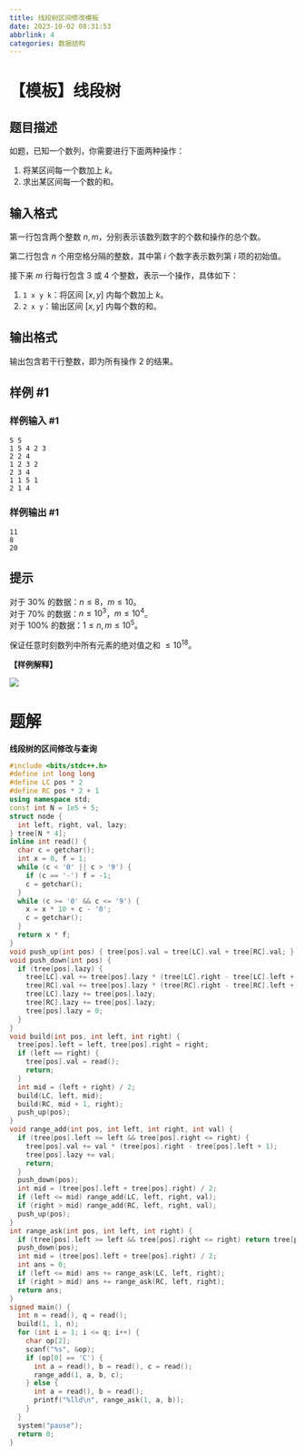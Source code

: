 ```yaml
---
title: 线段树区间修改模板
date: 2023-10-02 08:31:53
abbrlink: 4
categories: 数据结构
---
```


# 【模板】线段树

## 题目描述

如题，已知一个数列，你需要进行下面两种操作：

1. 将某区间每一个数加上 $k$。
2. 求出某区间每一个数的和。

## 输入格式

第一行包含两个整数 $n, m$，分别表示该数列数字的个数和操作的总个数。

第二行包含 $n$ 个用空格分隔的整数，其中第 $i$ 个数字表示数列第 $i$ 项的初始值。

接下来 $m$ 行每行包含 $3$ 或 $4$ 个整数，表示一个操作，具体如下：

1. `1 x y k`：将区间 $[x, y]$ 内每个数加上 $k$。
2. `2 x y`：输出区间 $[x, y]$ 内每个数的和。

## 输出格式

输出包含若干行整数，即为所有操作 2 的结果。

## 样例 #1

### 样例输入 #1

```
5 5
1 5 4 2 3
2 2 4
1 2 3 2
2 3 4
1 1 5 1
2 1 4
```

### 样例输出 #1

```
11
8
20
```

## 提示

对于 $30\%$ 的数据：$n \le 8$，$m \le 10$。  
对于 $70\%$ 的数据：$n \le {10}^3$，$m \le {10}^4$。  
对于 $100\%$ 的数据：$1 \le n, m \le {10}^5$。

保证任意时刻数列中所有元素的绝对值之和 $\le {10}^{18}$。

**【样例解释】**

![](https://cdn.luogu.com.cn/upload/pic/2251.png)

# 题解

**线段树的区间修改与查询**

```cpp
#include <bits/stdc++.h>
#define int long long
#define LC pos * 2
#define RC pos * 2 + 1
using namespace std;
const int N = 1e5 + 5;
struct node {
  int left, right, val, lazy;
} tree[N * 4];
inline int read() {
  char c = getchar();
  int x = 0, f = 1;
  while (c < '0' || c > '9') {
    if (c == '-') f = -1;
    c = getchar();
  }
  while (c >= '0' && c <= '9') {
    x = x * 10 + c - '0';
    c = getchar();
  }
  return x * f;
}
void push_up(int pos) { tree[pos].val = tree[LC].val + tree[RC].val; }
void push_down(int pos) {
  if (tree[pos].lazy) {
    tree[LC].val += tree[pos].lazy * (tree[LC].right - tree[LC].left + 1);
    tree[RC].val += tree[pos].lazy * (tree[RC].right - tree[RC].left + 1);
    tree[LC].lazy += tree[pos].lazy;
    tree[RC].lazy += tree[pos].lazy;
    tree[pos].lazy = 0;
  }
}
void build(int pos, int left, int right) {
  tree[pos].left = left, tree[pos].right = right;
  if (left == right) {
    tree[pos].val = read();
    return;
  }
  int mid = (left + right) / 2;
  build(LC, left, mid);
  build(RC, mid + 1, right);
  push_up(pos);
}
void range_add(int pos, int left, int right, int val) {
  if (tree[pos].left >= left && tree[pos].right <= right) {
    tree[pos].val += val * (tree[pos].right - tree[pos].left + 1);
    tree[pos].lazy += val;
    return;
  }
  push_down(pos);
  int mid = (tree[pos].left + tree[pos].right) / 2;
  if (left <= mid) range_add(LC, left, right, val);
  if (right > mid) range_add(RC, left, right, val);
  push_up(pos);
}
int range_ask(int pos, int left, int right) {
  if (tree[pos].left >= left && tree[pos].right <= right) return tree[pos].val;
  push_down(pos);
  int mid = (tree[pos].left + tree[pos].right) / 2;
  int ans = 0;
  if (left <= mid) ans += range_ask(LC, left, right);
  if (right > mid) ans += range_ask(RC, left, right);
  return ans;
}
signed main() {
  int n = read(), q = read();
  build(1, 1, n);
  for (int i = 1; i <= q; i++) {
    char op[2];
    scanf("%s", &op);
    if (op[0] == 'C') {
      int a = read(), b = read(), c = read();
      range_add(1, a, b, c);
    } else {
      int a = read(), b = read();
      printf("%lld\n", range_ask(1, a, b));
    }
  }
  system("pause");
  return 0;
}
```
